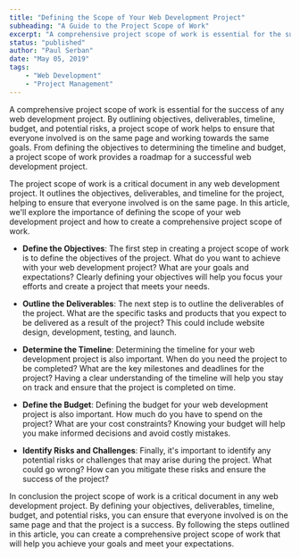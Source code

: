 ```yaml
---
title: "Defining the Scope of Your Web Development Project"
subheading: "A Guide to the Project Scope of Work"
excerpt: "A comprehensive project scope of work is essential for the success of any web development project. By outlining objectives, deliverables, timeline, budget, and potential risks, a project scope of work helps to ensure that everyone involved is on the same page and working towards the same goals. From defining the objectives to determining the timeline and budget, a project scope of work provides a roadmap for a successful web development project."
status: "published"
author: "Paul Serban"
date: "May 05, 2019"
tags:
    - "Web Development"
    - "Project Management"
---
```

A comprehensive project scope of work is essential for the success of any web development project. By outlining objectives, deliverables, timeline, budget, and potential risks, a project scope of work helps to ensure that everyone involved is on the same page and working towards the same goals. From defining the objectives to determining the timeline and budget, a project scope of work provides a roadmap for a successful web development project.

The project scope of work is a critical document in any web development project. It outlines the objectives, deliverables, and timeline for the project, helping to ensure that everyone involved is on the same page. In this article, we'll explore the importance of defining the scope of your web development project and how to create a comprehensive project scope of work.

- **Define the Objectives**: The first step in creating a project scope of work is to define the objectives of the project. What do you want to achieve with your web development project? What are your goals and expectations? Clearly defining your objectives will help you focus your efforts and create a project that meets your needs.

- **Outline the Deliverables**: The next step is to outline the deliverables of the project. What are the specific tasks and products that you expect to be delivered as a result of the project? This could include website design, development, testing, and launch.

- **Determine the Timeline**: Determining the timeline for your web development project is also important. When do you need the project to be completed? What are the key milestones and deadlines for the project? Having a clear understanding of the timeline will help you stay on track and ensure that the project is completed on time.

- **Define the Budget**: Defining the budget for your web development project is also important. How much do you have to spend on the project? What are your cost constraints? Knowing your budget will help you make informed decisions and avoid costly mistakes.

- **Identify Risks and Challenges**: Finally, it's important to identify any potential risks or challenges that may arise during the project. What could go wrong? How can you mitigate these risks and ensure the success of the project?

In conclusion the project scope of work is a critical document in any web development project. By defining your objectives, deliverables, timeline, budget, and potential risks, you can ensure that everyone involved is on the same page and that the project is a success. By following the steps outlined in this article, you can create a comprehensive project scope of work that will help you achieve your goals and meet your expectations.